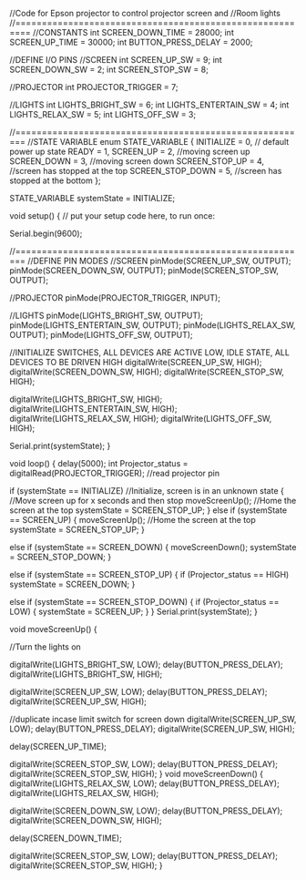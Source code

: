 //Code for Epson projector to control projector screen and 
//Room lights
//=========================================================
//CONSTANTS
int SCREEN_DOWN_TIME = 28000;
int SCREEN_UP_TIME = 30000;
int BUTTON_PRESS_DELAY = 2000;

//DEFINE I/O PINS
//SCREEN
int SCREEN_UP_SW = 9;
int SCREEN_DOWN_SW = 2;
int SCREEN_STOP_SW = 8;

//PROJECTOR
int PROJECTOR_TRIGGER = 7;

//LIGHTS
int LIGHTS_BRIGHT_SW = 6;
int LIGHTS_ENTERTAIN_SW = 4;
int LIGHTS_RELAX_SW = 5;
int LIGHTS_OFF_SW = 3;

//========================================================
//STATE VARIABLE
enum STATE_VARIABLE
{ INITIALIZE = 0, // default power up state
  READY = 1,
  SCREEN_UP = 2, //moving screen up
  SCREEN_DOWN = 3, //moving screen down
  SCREEN_STOP_UP = 4, //screen has stopped at the top
  SCREEN_STOP_DOWN = 5, //screen has stopped at the bottom
};

STATE_VARIABLE systemState = INITIALIZE;


void setup()
{
  // put your setup code here, to run once:

Serial.begin(9600);

  //========================================================
  //DEFINE PIN MODES
  //SCREEN
  pinMode(SCREEN_UP_SW, OUTPUT);
  pinMode(SCREEN_DOWN_SW, OUTPUT);
  pinMode(SCREEN_STOP_SW, OUTPUT);

  //PROJECTOR
  pinMode(PROJECTOR_TRIGGER, INPUT);

  //LIGHTS
  pinMode(LIGHTS_BRIGHT_SW, OUTPUT);
  pinMode(LIGHTS_ENTERTAIN_SW, OUTPUT);
  pinMode(LIGHTS_RELAX_SW, OUTPUT);
  pinMode(LIGHTS_OFF_SW, OUTPUT);

  //INITIALIZE SWITCHES, ALL DEVICES ARE ACTIVE LOW, IDLE STATE, ALL DEVICES TO BE DRIVEN HIGH
  digitalWrite(SCREEN_UP_SW, HIGH);
  digitalWrite(SCREEN_DOWN_SW, HIGH);
  digitalWrite(SCREEN_STOP_SW, HIGH);

  digitalWrite(LIGHTS_BRIGHT_SW, HIGH);
  digitalWrite(LIGHTS_ENTERTAIN_SW, HIGH);
  digitalWrite(LIGHTS_RELAX_SW, HIGH);
  digitalWrite(LIGHTS_OFF_SW, HIGH);

  Serial.print(systemState);
}

void loop()
{
delay(5000);
  int Projector_status = digitalRead(PROJECTOR_TRIGGER); //read projector pin

  if (systemState == INITIALIZE) //Initialize, screen is in an unknown state
  {
    //Move screen up for x seconds and then stop
    moveScreenUp(); //Home the screen at the top
    systemState = SCREEN_STOP_UP;
  }
  else if (systemState == SCREEN_UP)
  {
    moveScreenUp(); //Home the screen at the top
    systemState = SCREEN_STOP_UP;
  }

  else if (systemState == SCREEN_DOWN)
  {
    moveScreenDown();
    systemState = SCREEN_STOP_DOWN;
  }

  else if (systemState == SCREEN_STOP_UP)
  {
    if (Projector_status == HIGH)
      systemState = SCREEN_DOWN;
  }

  else if (systemState == SCREEN_STOP_DOWN)
  {
    if (Projector_status == LOW)
    {
      systemState = SCREEN_UP;
    }
  }
  Serial.print(systemState);
}

void moveScreenUp() {

  //Turn the lights on

  digitalWrite(LIGHTS_BRIGHT_SW, LOW);
  delay(BUTTON_PRESS_DELAY);
  digitalWrite(LIGHTS_BRIGHT_SW, HIGH);

  digitalWrite(SCREEN_UP_SW, LOW);
  delay(BUTTON_PRESS_DELAY);
  digitalWrite(SCREEN_UP_SW, HIGH);

  //duplicate incase limit switch for screen down
  digitalWrite(SCREEN_UP_SW, LOW);
  delay(BUTTON_PRESS_DELAY);
  digitalWrite(SCREEN_UP_SW, HIGH);

  delay(SCREEN_UP_TIME);

  digitalWrite(SCREEN_STOP_SW, LOW);
  delay(BUTTON_PRESS_DELAY);
  digitalWrite(SCREEN_STOP_SW, HIGH);
}
void moveScreenDown()
{
  digitalWrite(LIGHTS_RELAX_SW, LOW);
  delay(BUTTON_PRESS_DELAY);
  digitalWrite(LIGHTS_RELAX_SW, HIGH);
  
  digitalWrite(SCREEN_DOWN_SW, LOW);
  delay(BUTTON_PRESS_DELAY);
  digitalWrite(SCREEN_DOWN_SW, HIGH);
  
  delay(SCREEN_DOWN_TIME);
  
  digitalWrite(SCREEN_STOP_SW, LOW);
  delay(BUTTON_PRESS_DELAY);
  digitalWrite(SCREEN_STOP_SW, HIGH);
}
